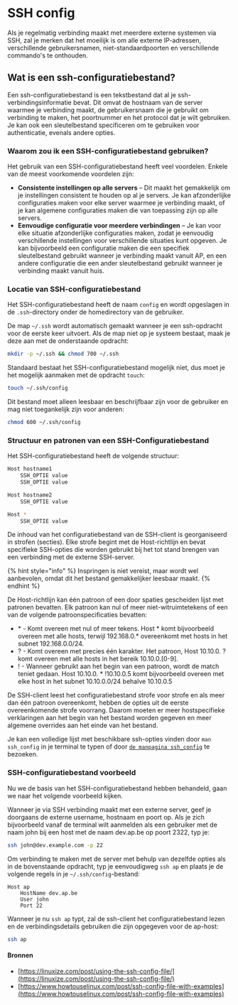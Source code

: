 # SSH config

Als je regelmatig verbinding maakt met meerdere externe systemen via SSH, zal je merken dat het moeilijk is om alle externe IP-adressen, verschillende gebruikersnamen, niet-standaardpoorten en verschillende commando's te onthouden.

## Wat is een ssh-configuratiebestand?

Een ssh-configuratiebestand is een tekstbestand dat al je ssh-verbindingsinformatie bevat. Dit omvat de hostnaam van de server waarmee je verbinding maakt, de gebruikersnaam die je gebruikt om verbinding te maken, het poortnummer en het protocol dat je wilt gebruiken. Je kan ook een sleutelbestand specificeren om te gebruiken voor authenticatie, evenals andere opties.

### Waarom zou ik een SSH-configuratiebestand gebruiken?

Het gebruik van een SSH-configuratiebestand heeft veel voordelen. Enkele van de meest voorkomende voordelen zijn:

* **Consistente instellingen op alle servers** – Dit maakt het gemakkelijk om je instellingen consistent te houden op al je servers. Je kan afzonderlijke configuraties maken voor elke server waarmee je verbinding maakt, of je kan algemene configuraties maken die van toepassing zijn op alle servers.
* **Eenvoudige configuratie voor meerdere verbindingen** – Je kan voor elke situatie afzonderlijke configuraties maken, zodat je eenvoudig verschillende instellingen voor verschillende situaties kunt opgeven. Je kan bijvoorbeeld een configuratie maken die een specifiek sleutelbestand gebruikt wanneer je verbinding maakt vanuit AP, en een andere configuratie die een ander sleutelbestand gebruikt wanneer je verbinding maakt vanuit huis.

### Locatie van SSH-configuratiebestand

Het SSH-configuratiebestand heeft de naam `config` en wordt opgeslagen in de `.ssh`-directory onder de homedirectory van de gebruiker.

De map `~/.ssh` wordt automatisch gemaakt wanneer je een ssh-opdracht voor de eerste keer uitvoert. Als de map niet op je systeem bestaat, maak je deze aan met de onderstaande opdracht:

```bash
mkdir -p ~/.ssh && chmod 700 ~/.ssh
```

Standaard bestaat het SSH-configuratiebestand mogelijk niet, dus moet je het mogelijk aanmaken met de opdracht `touch`:

```bash
touch ~/.ssh/config
```

Dit bestand moet alleen leesbaar en beschrijfbaar zijn voor de gebruiker en mag niet toegankelijk zijn voor anderen:

```bash
chmod 600 ~/.ssh/config
```

### Structuur en patronen van een SSH-Configuratiebestand

Het SSH-configuratiebestand heeft de volgende structuur:

```bash
Host hostname1
    SSH_OPTIE value
    SSH_OPTIE value

Host hostname2
    SSH_OPTIE value

Host *
    SSH_OPTIE value
```

De inhoud van het configuratiebestand van de SSH-client is georganiseerd in strofen (secties). Elke strofe begint met de Host-richtlijn en bevat specifieke SSH-opties die worden gebruikt bij het tot stand brengen van een verbinding met de externe SSH-server.

{% hint style="info" %}
Inspringen is niet vereist, maar wordt wel aanbevolen, omdat dit het bestand gemakkelijker leesbaar maakt.
{% endhint %}

De Host-richtlijn kan één patroon of een door spaties gescheiden lijst met patronen bevatten. Elk patroon kan nul of meer niet-witruimtetekens of een van de volgende patroonspecificaties bevatten:

* \* - Komt overeen met nul of meer tekens. Host \* komt bijvoorbeeld overeen met alle hosts, terwijl 192.168.0.\* overeenkomt met hosts in het subnet 192.168.0.0/24.
* ? - Komt overeen met precies één karakter. Het patroon, Host 10.10.0. ? komt overeen met alle hosts in het bereik 10.10.0.\[0-9].&#x20;
* ! - Wanneer gebruikt aan het begin van een patroon, wordt de match teniet gedaan. Host 10.10.0. \* !10.10.0.5 komt bijvoorbeeld overeen met elke host in het subnet 10.10.0.0/24 behalve 10.10.0.5

De SSH-client leest het configuratiebestand strofe voor strofe en als meer dan één patroon overeenkomt, hebben de opties uit de eerste overeenkomende strofe voorrang. Daarom moeten er meer hostspecifieke verklaringen aan het begin van het bestand worden gegeven en meer algemene overrides aan het einde van het bestand.

Je kan een volledige lijst met beschikbare ssh-opties vinden door `man ssh_config` in je terminal te typen of door [`de manpagina ssh_config`](http://man.openbsd.org/OpenBSD-current/man5/ssh\_config.5) te bezoeken.

### SSH-configuratiebestand voorbeeld

Nu we de basis van het SSH-configuratiebestand hebben behandeld, gaan we naar het volgende voorbeeld kijken.

Wanneer je via SSH verbinding maakt met een externe server, geef je doorgaans de externe username, hostnaam en poort op. Als je zich bijvoorbeeld vanaf de terminal wilt aanmelden als een gebruiker met de naam john bij een host met de naam dev.ap.be op poort 2322, typ je:

```bash
ssh john@dev.example.com -p 22
```

Om verbinding te maken met de server met behulp van dezelfde opties als in de bovenstaande opdracht, typ je eenvoudigweg `ssh ap` en plaats je de volgende regels in je `~/.ssh/config`-bestand:

```
Host ap
    HostName dev.ap.be
    User john
    Port 22
```

Wanneer je nu `ssh ap` typt, zal de ssh-client het configuratiebestand lezen en de verbindingsdetails gebruiken die zijn opgegeven voor de ap-host:

```bash
ssh ap
```

#### Bronnen

* [https://linuxize.com/post/using-the-ssh-config-file/](https://linuxize.com/post/using-the-ssh-config-file/)
* [https://www.howtouselinux.com/post/ssh-config-file-with-examples](https://www.howtouselinux.com/post/ssh-config-file-with-examples)
